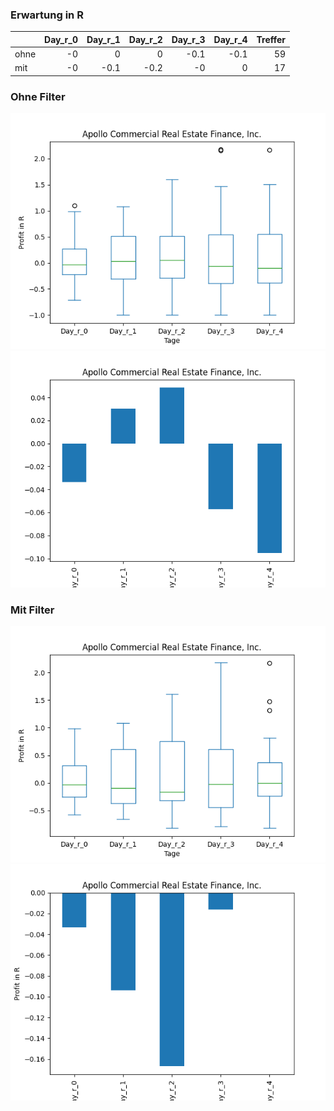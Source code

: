 ### Erwartung in R
|      |   Day_r_0 |   Day_r_1 |   Day_r_2 |   Day_r_3 |   Day_r_4 |   Treffer |
|:-----|----------:|----------:|----------:|----------:|----------:|----------:|
| ohne |        -0 |       0   |       0   |      -0.1 |      -0.1 |        59 |
| mit  |        -0 |      -0.1 |      -0.2 |      -0   |       0   |        17 |

### Ohne Filter
![image info](./data/ARI_box_all.png)
![image info](./data/ARI_median_all.png)

### Mit Filter
![image info](./data/ARI_box_filtered.png)
![image info](./data/ARI_median_filtered.png)